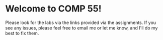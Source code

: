 # Welcome to COMP 55!

Please look for the labs via the links provided via the assignments.  If you see any issues, please feel free to email me or let me know, and I'll do my best to fix them.  
